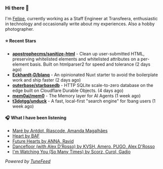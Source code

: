 ### Hi there 👋

I'm [Felipe](https://felipevm.com), currently working as a Staff Engineer at Transfeera, enthusiastic in technology and occasionally write about my experiences. Also a hobby photographer.

#### ⭐ Recent Stars
- **[apostrophecms/sanitize-html](https://github.com/apostrophecms/sanitize-html)** - Clean up user-submitted HTML, preserving whitelisted elements and whitelisted attributes on a per-element basis. Built on htmlparser2 for speed and tolerance (2 days ago)
- **[Eckhardt-D/blanq](https://github.com/Eckhardt-D/blanq)** - An opinionated Nuxt starter to avoid the boilerplate work and ship faster (2 days ago)
- **[outerbase/starbasedb](https://github.com/outerbase/starbasedb)** - HTTP SQLite scale-to-zero database on the edge built on Cloudflare Durable Objects. (4 days ago)
- **[mem0ai/mem0](https://github.com/mem0ai/mem0)** - The Memory layer for AI Agents (1 week ago)
- **[t3dotgg/unduck](https://github.com/t3dotgg/unduck)** - A fast, local-first &#34;search engine&#34; for !bang users (1 week ago)

#### 🎧 What I have been listening
- [Maré by Antdot, Riascode, Amanda Magalhães](https://open.spotify.com/track/2IAnBtvkFGrbS37G0VeaBy)
- [Heart by BAF](https://open.spotify.com/track/0w50G1DZWHeKyn8YhRviN1)
- [Future Hearts by ANNA, Ravid](https://open.spotify.com/track/4WLzJ35y78zny5vltK7HLs)
- [Dancefloor (with Alex D’Rosso) by KVSH, Amero, PUGO, Alex D&#39;Rosso](https://open.spotify.com/track/4NLZnXw1QJVoofvXWgmGc1)
- [I&#39;m Watching You (So Many Times) by Scorz, Curol, Gadjo](https://open.spotify.com/track/1f26qlC6sa7yjfvyDdyS48)

_Powered by [TuneFeed](https://tunefeed.app?ref=github.com)_
